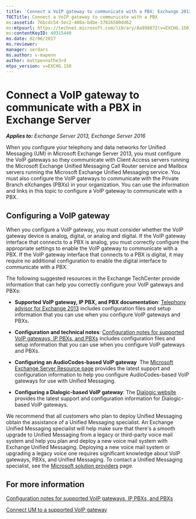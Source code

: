 ```yaml
---
title: 'Connect a VoIP gateway to communicate with a PBX: Exchange 2013 Help'
TOCTitle: Connect a VoIP gateway to communicate with a PBX
ms:assetid: 76bcdc54-3ec2-408a-bdbe-37826580dd62
ms:mtpsurl: https://technet.microsoft.com/library/Aa998872(v=EXCHG.150)
ms:contentKeyID: 49315440
ms.date: 02/06/2017
ms.reviewer: 
manager: serdars
ms.author: v-mapenn
author: mattpennathe3rd
mtps_version: v=EXCHG.150
---
```


# Connect a VoIP gateway to communicate with a PBX in Exchange Server

_**Applies to:** Exchange Server 2013, Exchange Server 2016_

When you configure your telephony and data networks for Unified Messaging (UM) in Microsoft Exchange Server 2013, you must configure the VoIP gateways so they communicate with Client Access servers running the Microsoft Exchange Unified Messaging Call Router service and Mailbox servers running the Microsoft Exchange Unified Messaging service. You must also configure the VoIP gateways to communicate with the Private Branch eXchanges (PBXs) in your organization. You can use the information and links in this topic to configure a VoIP gateway to communicate with a PBX.

## Configuring a VoIP gateway

When you configure a VoIP gateway, you must consider whether the VoIP gateway device is analog, digital, or analog and digital. If the VoIP gateway interface that connects to a PBX is analog, you must correctly configure the appropriate settings to enable the VoIP gateway to communicate with a PBX. If the VoIP gateway interface that connects to a PBX is digital, it may require no additional configuration to enable the digital interface to communicate with a PBX.

The following suggested resources in the Exchange TechCenter provide information that can help you correctly configure your VoIP gateways and PBXs:

  - **Supported VoIP gateway, IP PBX, and PBX documentation**: [Telephony advisor for Exchange 2013](https://docs.microsoft.com/en-us/exchange/voice-mail-unified-messaging/telephone-system-integration-with-um/telephony-advisor-for-exchange-2013) includes configuration files and setup information that you can use when you configure VoIP gateways and PBXs.

  - **Configuration and technical notes**: [Configuration notes for supported VoIP gateways, IP PBXs, and PBXs](https://docs.microsoft.com/en-us/exchange/voice-mail-unified-messaging/telephone-system-integration-with-um/configuration-notes-for-voip-gateways) includes configuration files and setup information that you can use when you configure VoIP gateways and PBXs.

  - **Configuring an AudioCodes-based VoIP gateway**  The [Microsoft Exchange Server Resource page](https://www.audiocodes.com/solutions/microsoft/exchange-server) provides the latest support and configuration information to help you configure AudioCodes-based VoIP gateways for use with Unified Messaging.

  - **Configuring a Dialogic-based VoIP gateway**: The [Dialogic website](https://www.dialogic.com/) provides the latest support and configuration information for Dialogic-based VoIP gateways.

We recommend that all customers who plan to deploy Unified Messaging obtain the assistance of a Unified Messaging specialist. An Exchange Unified Messaging specialist will help make sure that there's a smooth upgrade to Unified Messaging from a legacy or third-party voice mail system and help you plan and deploy a new voice mail system with Exchange Unified Messaging. Deploying a new voice mail system or upgrading a legacy voice one requires significant knowledge about VoIP gateways, PBXs, and Unified Messaging. To contact a Unified Messaging specialist, see the [Microsoft solution providers](https://go.microsoft.com/fwlink/p/?LinkId=261951) page.

## For more information

[Configuration notes for supported VoIP gateways, IP PBXs, and PBXs](https://docs.microsoft.com/en-us/exchange/voice-mail-unified-messaging/telephone-system-integration-with-um/configuration-notes-for-voip-gateways)

[Connect UM to a supported VoIP gateway](connect-um-to-a-supported-voip-gateway-exchange-2013-help.md)
